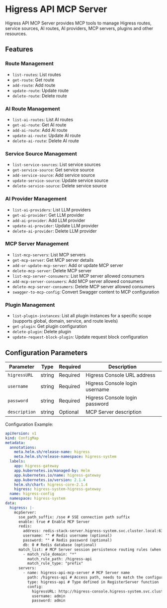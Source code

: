 # Higress API MCP Server

Higress API MCP Server provides MCP tools to manage Higress routes, service sources, AI routes, AI providers, MCP servers, plugins and other resources.

## Features

### Route Management
- `list-routes`: List routes
- `get-route`: Get route
- `add-route`: Add route
- `update-route`: Update route
- `delete-route`: Delete route

### AI Route Management
- `list-ai-routes`: List AI routes
- `get-ai-route`: Get AI route
- `add-ai-route`: Add AI route
- `update-ai-route`: Update AI route
- `delete-ai-route`: Delete AI route

### Service Source Management
- `list-service-sources`: List service sources
- `get-service-source`: Get service source
- `add-service-source`: Add service source
- `update-service-source`: Update service source
- `delete-service-source`: Delete service source

### AI Provider Management
- `list-ai-providers`: List LLM providers
- `get-ai-provider`: Get LLM provider
- `add-ai-provider`: Add LLM provider
- `update-ai-provider`: Update LLM provider
- `delete-ai-provider`: Delete LLM provider

### MCP Server Management
- `list-mcp-servers`: List MCP servers
- `get-mcp-server`: Get MCP server details
- `add-or-update-mcp-server`: Add or update MCP server
- `delete-mcp-server`: Delete MCP server
- `list-mcp-server-consumers`: List MCP server allowed consumers
- `add-mcp-server-consumers`: Add MCP server allowed consumers
- `delete-mcp-server-consumers`: Delete MCP server allowed consumers
- `swagger-to-mcp-config`: Convert Swagger content to MCP configuration

### Plugin Management
- `list-plugin-instances`: List all plugin instances for a specific scope (supports global, domain, service, and route levels)
- `get-plugin`: Get plugin configuration
- `delete-plugin`: Delete plugin
- `update-request-block-plugin`: Update request block configuration

## Configuration Parameters

| Parameter | Type | Required | Description |
|-----------|------|----------|-------------|
| `higressURL` | string | Required | Higress Console URL address |
| `username` | string | Required | Higress Console login username |
| `password` | string | Required | Higress Console login password |
| `description` | string | Optional | MCP Server description |

Configuration Example:

```yaml
apiVersion: v1
kind: ConfigMap
metadata:
  annotations:
    meta.helm.sh/release-name: higress
    meta.helm.sh/release-namespace: higress-system
  labels:
    app: higress-gateway
    app.kubernetes.io/managed-by: Helm
    app.kubernetes.io/name: higress-gateway
    app.kubernetes.io/version: 2.1.4
    helm.sh/chart: higress-core-2.1.4
    higress: higress-system-higress-gateway
  name: higress-config
  namespace: higress-system
data:
  higress: |-
    mcpServer:
      sse_path_suffix: /sse # SSE connection path suffix
      enable: true # Enable MCP Server
      redis:
        address: redis-stack-server.higress-system.svc.cluster.local:6379 # Redis service address
        username: "" # Redis username (optional)
        password: "" # Redis password (optional)
        db: 0 # Redis database (optional)
      match_list: # MCP Server session persistence routing rules (when matching the following paths, it will be recognized as an MCP session and maintained through SSE)
        - match_rule_domain: "*"
          match_rule_path: /higress-api
          match_rule_type: "prefix"
      servers:
        - name: higress-api-mcp-server # MCP Server name
          path: /higress-api # Access path, needs to match the configuration in match_list
          type: higress-api # Type defined in RegisterServer function
          config:
            higressURL: http://higress-console.higress-system.svc.cluster.local:8080
            username: admin
            password: admin
```
